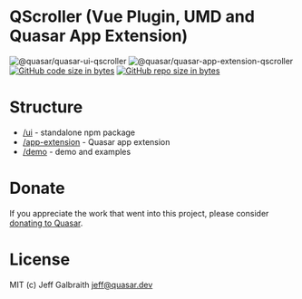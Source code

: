 QScroller (Vue Plugin, UMD and Quasar App Extension)
===

![@quasar/quasar-ui-qscroller](https://img.shields.io/npm/v/@quasar/quasar-ui-qscroller.svg?label=@quasar/quasar-ui-qscroller)
![@quasar/quasar-app-extension-qscroller](https://img.shields.io/npm/v/@quasar/quasar-app-extension-qscroller.svg?label=@quasar/quasar-app-extension-qscroller)
[![GitHub code size in bytes](https://img.shields.io/github/languages/code-size/quasarframework/quasar-ui-qscroller.svg)]()
[![GitHub repo size in bytes](https://img.shields.io/github/repo-size/quasarframework/quasar-ui-qscroller.svg)]()

# Structure
* [/ui](ui) - standalone npm package
* [/app-extension](app-extension) - Quasar app extension
* [/demo](demo) - demo and examples

# Donate
If you appreciate the work that went into this project, please consider [donating to Quasar](https://donate.quasar.dev).

# License
MIT (c) Jeff Galbraith <jeff@quasar.dev>
